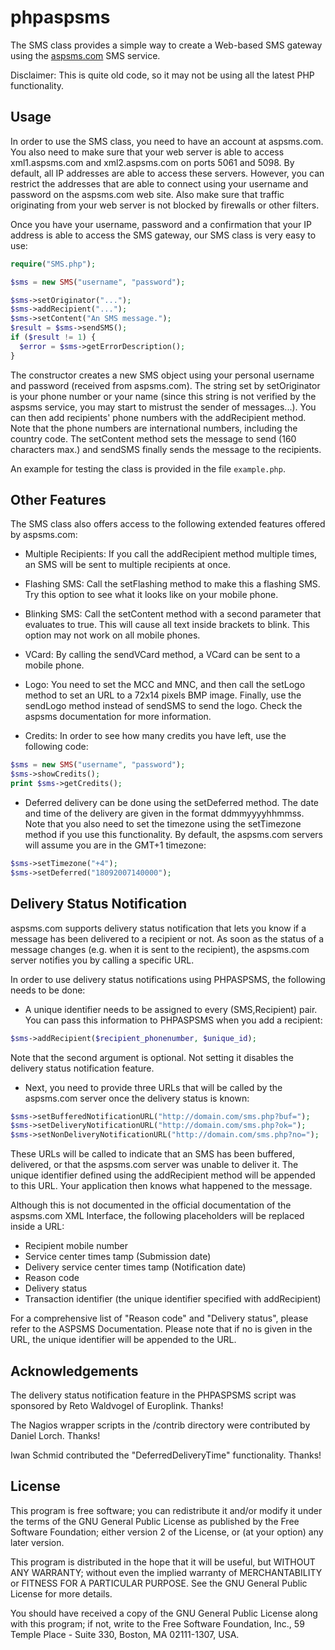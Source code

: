 phpaspsms
=========

The SMS class provides a simple way to create a Web-based SMS gateway
using the [aspsms.com](www.aspsms.com) SMS service.

Disclaimer: This is quite old code, so it may not be using all the
latest PHP functionality.

## Usage

In order to use the SMS class, you need to have an account at aspsms.com.  You
also need to make sure that your web server is able to access xml1.aspsms.com
and xml2.aspsms.com on ports 5061 and 5098. By default, all IP addresses are
able to access these servers. However, you can restrict the addresses that are
able to connect using your username and password on the aspsms.com web site.
Also make sure that traffic originating from your web server is not blocked by
firewalls or other filters.

Once you have your username, password and a confirmation that your IP address
is able to access the SMS gateway, our SMS class is very easy to use:

```php
require("SMS.php");

$sms = new SMS("username", "password");

$sms->setOriginator("...");
$sms->addRecipient("...");
$sms->setContent("An SMS message.");
$result = $sms->sendSMS();
if ($result != 1) {
  $error = $sms->getErrorDescription();
}
```

The constructor creates a new SMS object using your personal username and
password (received from aspsms.com). The string set by setOriginator is your
phone number or your name (since this string is not verified by the aspsms
service, you may start to mistrust the sender of messages...). You can then add
recipients' phone numbers with the addRecipient method. Note that the phone
numbers are international numbers, including the country code. The setContent
method sets the message to send (160 characters max.) and sendSMS finally sends
the message to the recipients.

An example for testing the class is provided in the file `example.php`.

## Other Features

The SMS class also offers access to the following extended features offered by
aspsms.com:

* Multiple Recipients: If you call the addRecipient method multiple times, an
  SMS will be sent to multiple recipients at once.

* Flashing SMS: Call the setFlashing method to make this a flashing SMS. Try
  this option to see what it looks like on your mobile phone.

* Blinking SMS: Call the setContent method with a second parameter that
  evaluates to true. This will cause all text inside brackets to blink. This
  option may not work on all mobile phones.

* VCard: By calling the sendVCard method, a VCard can be sent to a mobile
  phone.

* Logo: You need to set the MCC and MNC, and then call the setLogo method to
  set an URL to a 72x14 pixels BMP image. Finally, use the sendLogo method
  instead of sendSMS to send the logo. Check the aspsms documentation for more
  information.

* Credits: In order to see how many credits you have left, use the
  following code:

```php
$sms = new SMS("username", "password");
$sms->showCredits();
print $sms->getCredits();
```

* Deferred delivery can be done using the setDeferred method. The date and time
  of the delivery are given in the format ddmmyyyyhhmmss. Note that you also
  need to set the timezone using the setTimezone method if you use this
  functionality. By default, the aspsms.com servers will assume you are in the
  GMT+1 timezone:

```php
$sms->setTimezone("+4");
$sms->setDeferred("18092007140000");
```

## Delivery Status Notification

aspsms.com supports delivery status notification that lets you know if a
message has been delivered to a recipient or not. As soon as the status of a
message changes (e.g. when it is sent to the recipient), the aspsms.com server
notifies you by calling a specific URL.

In order to use delivery status notifications using PHPASPSMS, the following
needs to be done:

* A unique identifier needs to be assigned to every (SMS,Recipient) pair. You
  can pass this information to PHPASPSMS when you add a recipient:

```php
$sms->addRecipient($recipient_phonenumber, $unique_id);
```

  Note that the second argument is optional. Not setting it disables the
delivery status notification feature.

* Next, you need to provide three URLs that will be called by the aspsms.com
  server once the delivery status is known:

```php
$sms->setBufferedNotificationURL("http://domain.com/sms.php?buf=");
$sms->setDeliveryNotificationURL("http://domain.com/sms.php?ok=");
$sms->setNonDeliveryNotificationURL("http://domain.com/sms.php?no=");
```

  These URLs will be called to indicate that an SMS has been buffered,
  delivered, or that the aspsms.com server was unable to deliver it. The unique
  identifier defined using the addRecipient method will be appended to this URL.
  Your application then knows what happened to the message.

   Although this is not documented in the official documentation of the
   aspsms.com XML Interface, the following placeholders will be replaced
   inside a URL:

* <RCPNT> Recipient mobile number
* <SCTS> Service center times tamp (Submission date)
* <DSCTS> Delivery service center times tamp (Notification date)
* <RSN> Reason code
* <DST> Delivery status
* <TRN> Transaction identifier (the unique identifier specified with
  addRecipient)

For a comprehensive list of "Reason code" and "Delivery status", please refer
to the ASPSMS Documentation. Please note that if no <TRN> is given in the URL,
the unique identifier will be appended to the URL.

## Acknowledgements

   The delivery status notification feature in the PHPASPSMS script was
   sponsored by Reto Waldvogel of Europlink. Thanks!

   The Nagios wrapper scripts in the /contrib directory were contributed
   by Daniel Lorch. Thanks!

   Iwan Schmid contributed the "DeferredDeliveryTime" functionality.
   Thanks!

## License

   This program is free software; you can redistribute it and/or modify it
   under the terms of the GNU General Public License as published by the
   Free Software Foundation; either version 2 of the License, or (at your
   option) any later version.

   This program is distributed in the hope that it will be useful, but
   WITHOUT ANY WARRANTY; without even the implied warranty of
   MERCHANTABILITY or FITNESS FOR A PARTICULAR PURPOSE. See the GNU
   General Public License for more details.

   You should have received a copy of the GNU General Public License along
   with this program; if not, write to the Free Software Foundation, Inc.,
   59 Temple Place - Suite 330, Boston, MA 02111-1307, USA.
